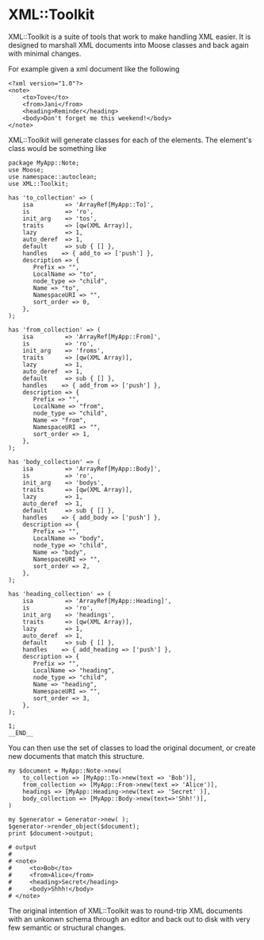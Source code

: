 # XML::Toolkit #

XML::Toolkit is a suite of tools that work to make handling XML easier. It is designed to marshall XML documents into Moose classes and back again with minimal changes.

For example given a xml document like the following

    <?xml version="1.0"?>
    <note>
        <to>Tove</to>
        <from>Jani</from>
        <heading>Reminder</heading>
        <body>Don't forget me this weekend!</body>
    </note>

XML::Toolkit will generate classes for each of the elements. The <note > element's class would be something like

    package MyApp::Note;
    use Moose;
    use namespace::autoclean;
    use XML::Toolkit;

    has 'to_collection' => (
        isa         => 'ArrayRef[MyApp::To]',
        is          => 'ro',
        init_arg    => 'tos',
        traits      => [qw(XML Array)],
        lazy        => 1,
        auto_deref  => 1,
        default     => sub { [] },
        handles    => { add_to => ['push'] },
        description => {
           Prefix => "",
           LocalName => "to",
           node_type => "child",
           Name => "to",
           NamespaceURI => "",
           sort_order => 0,
        },
    );

    has 'from_collection' => (
        isa         => 'ArrayRef[MyApp::From]',
        is          => 'ro',
        init_arg    => 'froms',
        traits      => [qw(XML Array)],
        lazy        => 1,
        auto_deref  => 1,
        default     => sub { [] },
        handles    => { add_from => ['push'] },
        description => {
           Prefix => "",
           LocalName => "from",
           node_type => "child",
           Name => "from",
           NamespaceURI => "",
           sort_order => 1,
        },
    );

    has 'body_collection' => (
        isa         => 'ArrayRef[MyApp::Body]',
        is          => 'ro',
        init_arg    => 'bodys',
        traits      => [qw(XML Array)],
        lazy        => 1,
        auto_deref  => 1,
        default     => sub { [] },
        handles    => { add_body => ['push'] },
        description => {
           Prefix => "",
           LocalName => "body",
           node_type => "child",
           Name => "body",
           NamespaceURI => "",
           sort_order => 2,
        },
    );

    has 'heading_collection' => (
        isa         => 'ArrayRef[MyApp::Heading]',
        is          => 'ro',
        init_arg    => 'headings',
        traits      => [qw(XML Array)],
        lazy        => 1,
        auto_deref  => 1,
        default     => sub { [] },
        handles    => { add_heading => ['push'] },
        description => {
           Prefix => "",
           LocalName => "heading",
           node_type => "child",
           Name => "heading",
           NamespaceURI => "",
           sort_order => 3,
        },
    );

    1;
    __END__

You can then use the set of classes to load the original document, or create new documents that match this structure.

    my $document = MyApp::Note->new(
        to_collection => [MyApp::To->new(text => 'Bob')],
        from_collection => [MyApp::From->new(text => 'Alice')],
        headings => [MyApp::Heading->new(text => 'Secret' )],
        body_collection => [MyApp::Body->new(text=>'Shh!')],
    )

    my $generator = Generator->new( );
    $generator->render_object($document);
    print $document->output;

    # output
    #
    # <note>
    #     <to>Bob</to>
    #     <from>Alice</from>
    #     <heading>Secret</heading>
    #     <body>Shhh!</body>
    # </note>

The original intention of XML::Toolkit was to round-trip XML documents with an unkonwn schema through an editor and back out to disk with very few semantic or structural changes.

